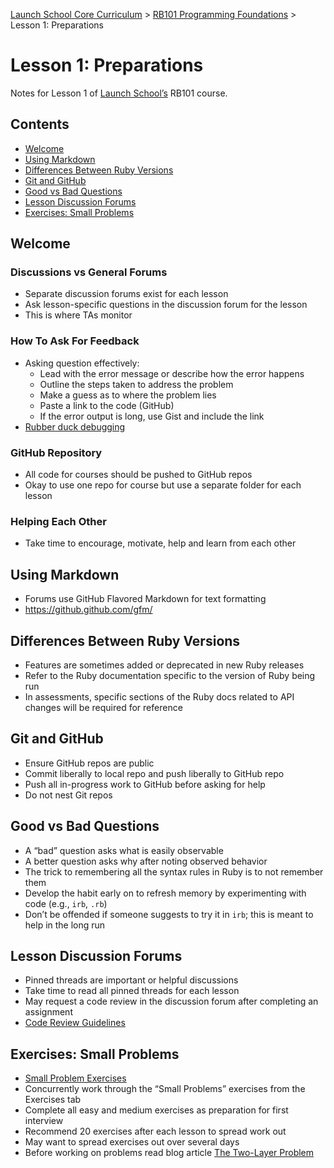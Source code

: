 [Launch School Core Curriculum][readme] >
[RB101 Programming Foundations][rb101-notes] >
Lesson 1: Preparations

# Lesson 1: Preparations

Notes for Lesson 1 of [Launch School’s][launch-school] RB101 course.

## Contents

- [Welcome](#welcome)
- [Using Markdown](#using-markdown)
- [Differences Between Ruby Versions](#differences-between-ruby-versions)
- [Git and GitHub](#git-and-github)
- [Good vs Bad Questions](#good-vs-bad-questions)
- [Lesson Discussion Forums](#lesson-discussion-forums)
- [Exercises: Small Problems](#exercises-small-problems)

## Welcome

### Discussions vs General Forums

- Separate discussion forums exist for each lesson
- Ask lesson-specific questions in the discussion forum for the lesson
- This is where TAs monitor

### How To Ask For Feedback

- Asking question effectively:
  - Lead with the error message or describe how the error happens
  - Outline the steps taken to address the problem
  - Make a guess as to where the problem lies
  - Paste a link to the code (GitHub)
  - If the error output is long, use Gist and include the link
- [Rubber duck debugging][rubber-duck]

### GitHub Repository

- All code for courses should be pushed to GitHub repos
- Okay to use one repo for course but use a separate folder for each lesson

### Helping Each Other

- Take time to encourage, motivate, help and learn from each other

## Using Markdown

- Forums use GitHub Flavored Markdown for text formatting
- https://github.github.com/gfm/

## Differences Between Ruby Versions

- Features are sometimes added or deprecated in new Ruby releases
- Refer to the Ruby documentation specific to the version of Ruby being run
- In assessments, specific sections of the Ruby docs related to API changes will be required for reference

## Git and GitHub

- Ensure GitHub repos are public
- Commit liberally to local repo and push liberally to GitHub repo
- Push all in-progress work to GitHub before asking for help
- Do not nest Git repos

## Good vs Bad Questions

- A “bad” question asks what is easily observable
- A better question asks why after noting observed behavior
- The trick to remembering all the syntax rules in Ruby is to not remember them
- Develop the habit early on to refresh memory by experimenting with code (e.g., `irb`, `.rb`)
- Don’t be offended if someone suggests to try it in `irb`; this is meant to help in the long run

## Lesson Discussion Forums

- Pinned threads are important or helpful discussions
- Take time to read all pinned threads for each lesson
- May request a code review in the discussion forum after completing an assignment
- [Code Review Guidelines][code-review]

## Exercises: Small Problems

- [Small Problem Exercises][small-problem]
- Concurrently work through the “Small Problems” exercises from the Exercises tab
- Complete all easy and medium exercises as preparation for first interview
- Recommend 20 exercises after each lesson to spread work out
- May want to spread exercises out over several days
- Before working on problems read blog article [The Two-Layer Problem][two-layer-problem]

[rb101-notes]: /rb101/rb101-notes.md
[readme]: /README.md
[code-review]: https://launchschool.com/gists/8bbb0e2a
[launch-school]: https://launchschool.com
[rubber-duck]: https://en.wikipedia.org/wiki/Rubber_duck_debugging
[small-problem]: https://launchschool.com/exercises#RB101RB109_small_problems
[two-layer-problem]: https://medium.com/launch-school/the-two-layer-problem-915b7587654c
